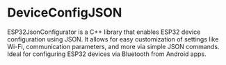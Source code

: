 # DeviceConfigJSON
ESP32JsonConfigurator is a C++ library that enables ESP32 device configuration using JSON. It allows for easy customization of settings like Wi-Fi, communication parameters, and more via simple JSON commands. Ideal for configuring ESP32 devices via Bluetooth from Android apps.
